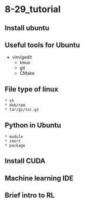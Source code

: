 # 8-29_tutorial
## Install ubuntu
## Useful tools for Ubuntu
  * vim/gedit
    * tmux
    * git
    * CMake

## File type of linux
    * sh
    * deb/rpm
    * tar/gz/tar.gz
## Python in Ubuntu
    * module
    * imort
    * package
## Install CUDA
## Machine learning IDE
## Brief intro to RL
